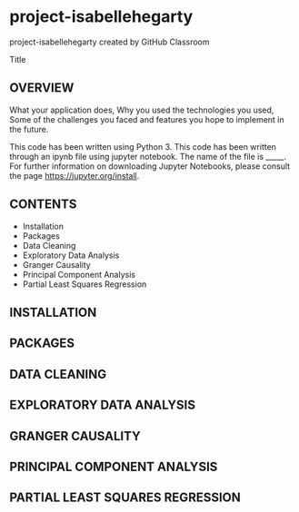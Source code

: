 # project-isabellehegarty
project-isabellehegarty created by GitHub Classroom

Title

OVERVIEW
--------
What your application does,
Why you used the technologies you used,
Some of the challenges you faced and features you hope to implement in the future.

This code has been written using Python 3. This code has been written through an ipynb file using jupyter notebook. The name of the file is _____. For further information on downloading Jupyter Notebooks, please consult the page https://jupyter.org/install.

CONTENTS
---------
 * Installation
 * Packages
 * Data Cleaning
 * Exploratory Data Analysis
 * Granger Causality
 * Principal Component Analysis
 * Partial Least Squares Regression
 
INSTALLATION
------------

PACKAGES
--------

DATA CLEANING 
------------

EXPLORATORY DATA ANALYSIS
-------------------------

GRANGER CAUSALITY
-----------------

PRINCIPAL COMPONENT ANALYSIS
----------------------------

PARTIAL LEAST SQUARES REGRESSION
--------------------------------

